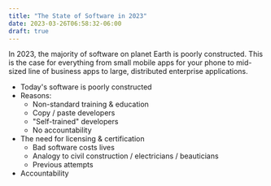 ```yaml
---
title: "The State of Software in 2023"
date: 2023-03-26T06:58:32-06:00
draft: true
---
```


In 2023, the majority of software on planet Earth is poorly constructed.  This is the case for everything from small mobile apps for your phone to
mid-sized line of business apps to large, distributed enterprise applications.

- Today's software is poorly constructed
- Reasons:
    - Non-standard training & education
    - Copy / paste developers
    - "Self-trained" developers
    - No accountability
- The need for licensing & certification
    - Bad software costs lives
    - Analogy to civil construction / electricians / beauticians
    - Previous attempts
- Accountability